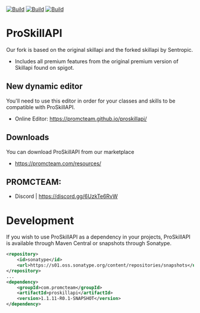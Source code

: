 [![Build](https://github.com/promcteam/proskillapi/actions/workflows/maven.yml/badge.svg?branch=main)](https://github.com/promcteam/promccore/packages/1203744)
[![Build](https://github.com/promcteam/proskillapi/actions/workflows/release.yml/badge.svg?branch=main)](https://github.com/promcteam/promccore/packages/1203744)
[![Build](https://github.com/promcteam/proskillapi/actions/workflows/devbuild.yml/badge.svg?branch=dev)](https://github.com/promcteam/promccore/packages/1203744)

# ProSkillAPI

Our fork is based on the original skillapi and the forked skillapi by Sentropic.

* Includes all premium features from the original premium version of Skillapi found on spigot.

## New dynamic editor

You'll need to use this editor in order for your classes and skills to be compatible with ProSkillAPI.

* Online Editor: https://promcteam.github.io/proskillapi/

## Downloads

You can download ProSkillAPI from our marketplace

* https://promcteam.com/resources/

## PROMCTEAM:

* Discord | https://discord.gg/6UzkTe6RvW

# Development

If you wish to use ProSkillAPI as a dependency in your projects, ProSkillAPI is available through Maven Central
or snapshots through Sonatype.

```xml
<repository>
    <id>sonatype</id>
    <url>https://s01.oss.sonatype.org/content/repositories/snapshots</url>
</repository>
...
<dependency>
    <groupId>com.promcteam</groupId>
    <artifactId>proskillapi</artifactId>
    <version>1.1.11-R0.1-SNAPSHOT</version>
</dependency>
```
